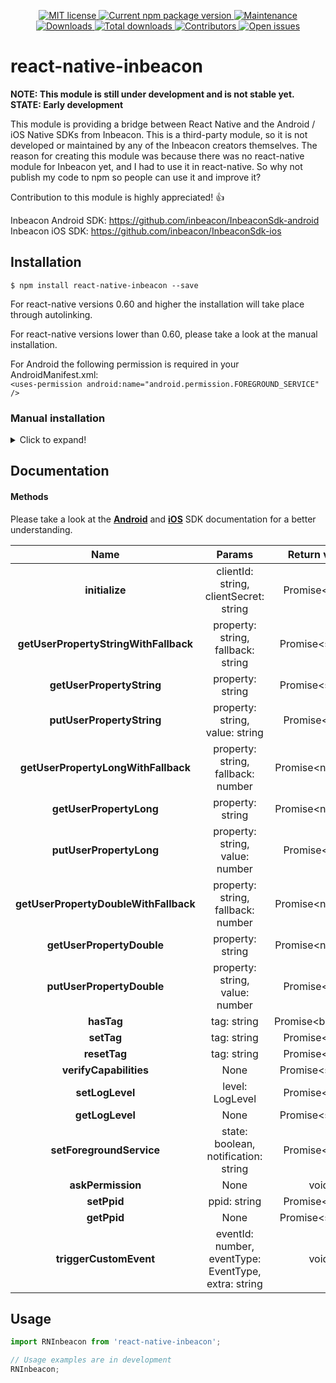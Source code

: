 <p align="center">
  <a href="./LICENSE">
    <img src="https://img.shields.io/badge/license-MIT-blue.svg" alt="MIT license" />
  </a>
  <a href="https://npmjs.org/package/react-native-inbeacon">
    <img src="http://img.shields.io/npm/v/react-native-inbeacon.svg" alt="Current npm package version" />
  </a>
  <a href="https://github.com/ramonvermeulen/react-native-inbeacon/graphs/commit-activity">
    <img src="https://img.shields.io/badge/Maintained%3F-yes-brightgreen.svg" alt="Maintenance" />
  </a>
  <a href="https://npmjs.org/package/react-native-inbeacon-reborn">
    <img src="http://img.shields.io/npm/dm/react-native-inbeacon.svg" alt="Downloads" />
  </a>
  <a href="https://npmjs.org/package/react-native-inbeacon">
    <img src="http://img.shields.io/npm/dt/react-native-inbeacon.svg?label=total%20downloads" alt="Total downloads" />
  </a>
  <a href="https://github.com/ramonvermeulen/react-native-inbeacon/graphs/contributors">
    <img src="https://img.shields.io/github/contributors/ramonvermeulen/react-native-inbeacon" alt="Contributors" />
  </a>
  <a href="https://github.com/ramonvermeulen/react-native-inbeacon/issues">
    <img src="https://img.shields.io/github/issues-raw/ramonvermeulen/react-native-inbeacon" alt="Open issues" />
  </a>
</p>

# react-native-inbeacon
__NOTE: This module is still under development and is not stable yet.__  
__STATE: Early development__

This module is providing a bridge between React Native and the Android / iOS Native SDKs from Inbeacon. 
This is a third-party module, so it is not developed or maintained by any of the Inbeacon creators themselves. 
The reason for creating this module was because there was no react-native module for Inbeacon yet, and I had to use it in react-native. 
So why not publish my code to npm so people can use it and improve it?

Contribution to this module is highly appreciated! 👍

Inbeacon Android SDK: https://github.com/inbeacon/InbeaconSdk-android \
Inbeacon iOS SDK: https://github.com/inbeacon/InbeaconSdk-ios

## Installation
`$ npm install react-native-inbeacon --save`

For react-native versions 0.60 and higher the installation will take place through autolinking.

For react-native versions lower than 0.60, please take a look at the manual installation.

For Android the following permission is required in your AndroidManifest.xml:<br>
`<uses-permission android:name="android.permission.FOREGROUND_SERVICE" />`
### Manual installation
<details>
  <summary>Click to expand!</summary>
  
  #### iOS

  1. In XCode, in the project navigator, right click `Libraries` ➜ `Add Files to [your project's name]`
  2. Go to `node_modules` ➜ `react-native-inbeacon` and add `RNInbeacon.xcodeproj`
  3. In XCode, in the project navigator, select your project. Add `libRNInbeacon.a` to your project's `Build Phases` ➜ `Link Binary With Libraries`
  4. Run your project (`Cmd+R`)<

  #### Android

  1. Open up `android/app/src/main/java/[...]/MainActivity.java`
    - Add `import com.reactlibrary.RNInbeaconPackage;` to the imports at the top of the file
    - Add `new RNInbeaconPackage()` to the list returned by the `getPackages()` method
  2. Append the following lines to `android/settings.gradle`:
      ```
      include ':react-native-inbeacon'
      project(':react-native-inbeacon').projectDir = new File(rootProject.projectDir, 	'../node_modules/react-native-inbeacon/android')
      ```
  3. Insert the following lines inside the dependencies block in `android/app/build.gradle`:
      ```
        compile project(':react-native-inbeacon')
      ```
</details>

## Documentation
#### Methods
Please take a look at the [__Android__](https://github.com/inbeacon/InbeaconSdk-android/blob/master/documentation/using-the-sdk.md) and [__iOS__](https://github.com/inbeacon/InbeaconSdk-IOS/blob/master/documentation/using-the-sdk.md) SDK documentation for a better understanding.

| Name          | Params        | Return value | iOS   |  Android |
|:-------------:|:-------------:|:------------:|:-----:|---------:|
| **initialize** | clientId: string,<br>clientSecret: string | Promise&lt;void&gt; | ✔ | ✔ |
| **getUserPropertyStringWithFallback** | property: string,<br>fallback: string | Promise&lt;string&gt; | ✔ | ✔ |
| **getUserPropertyString** | property: string | Promise&lt;string&gt; | ✔ | ✔ |
| **putUserPropertyString** | property: string,<br>value: string | Promise&lt;void&gt; | ✔ | ✔ |
| **getUserPropertyLongWithFallback** | property: string,<br>fallback: number | Promise&lt;number&gt; | ✔ | ✔ |
| **getUserPropertyLong** | property: string | Promise&lt;number&gt; | ✔ | ✔ |
| **putUserPropertyLong** | property: string,<br>value: number | Promise&lt;void&gt; | ✔ | ✔ |
| **getUserPropertyDoubleWithFallback** | property: string,<br>fallback: number | Promise&lt;number&gt; | ✔ | ✔ |
| **getUserPropertyDouble** | property: string | Promise&lt;number&gt; | ✔ | ✔ |
| **putUserPropertyDouble** | property: string,<br>value: number | Promise&lt;void&gt; | ✔ | ✔ |
| **hasTag** | tag: string | Promise&lt;boolean&gt; | ✔ | ✔ |
| **setTag** | tag: string | Promise&lt;void&gt; | ✔ | ✔ |
| **resetTag** | tag: string | Promise&lt;void&gt; | ✔ | ✔ |
| **verifyCapabilities** | None | Promise&lt;string&gt; | ✔ | ✔ |
| **setLogLevel** | level: LogLevel | Promise&lt;void&gt; | ✔ | ✔ |
| **getLogLevel** | None | Promise&lt;string&gt; | ✔ | ✔ |
| **setForegroundService** | state: boolean,<br>notification: string | Promise&lt;void&gt; | In development | ✔ |
| **askPermission** | None | void | ✔ | ✔ |
| **setPpid** | ppid: string | Promise&lt;void&gt; | ✔ | ✔ |
| **getPpid** | None | Promise&lt;string&gt; | ✔ | ✔ |
| **triggerCustomEvent** | eventId: number,<br>eventType: EventType,<br>extra: string | void | ✔ | ✔ |


## Usage
```javascript
import RNInbeacon from 'react-native-inbeacon';

// Usage examples are in development
RNInbeacon;
```
